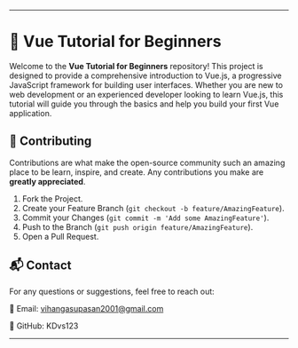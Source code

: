
---


# 🎨 Vue Tutorial for Beginners


Welcome to the **Vue Tutorial for Beginners** repository! This project is designed to provide a comprehensive introduction to Vue.js, a progressive JavaScript framework for building user interfaces. Whether you are new to web development or an experienced developer looking to learn Vue.js, this tutorial will guide you through the basics and help you build your first Vue application.



## 🤝 Contributing

Contributions are what make the open-source community such an amazing place to be learn, inspire, and create. Any contributions you make are **greatly appreciated**.

1. Fork the Project.
2. Create your Feature Branch (`git checkout -b feature/AmazingFeature`).
3. Commit your Changes (`git commit -m 'Add some AmazingFeature'`).
4. Push to the Branch (`git push origin feature/AmazingFeature`).
5. Open a Pull Request.




## 📬 Contact
For any questions or suggestions, feel free to reach out:

📧 Email: vihangasupasan2001@gmail.com

🐙 GitHub: KDvs123


---
